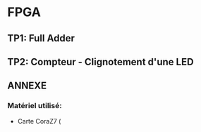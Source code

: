 # FPGA

## TP1: Full Adder
## TP2: Compteur - Clignotement d'une LED


## ANNEXE
### Matériel utilisé:
* Carte CoraZ7 (
